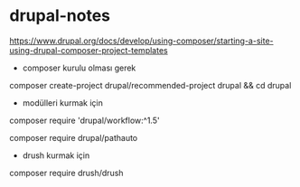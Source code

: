# drupal-notes


https://www.drupal.org/docs/develop/using-composer/starting-a-site-using-drupal-composer-project-templates

* composer kurulu olması gerek

composer create-project drupal/recommended-project drupal  && cd drupal

* modülleri kurmak için

composer require 'drupal/workflow:^1.5'

composer require drupal/pathauto

* drush kurmak için

composer require drush/drush
